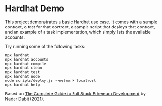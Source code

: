 # Hardhat Demo

This project demonstrates a basic Hardhat use case. It comes with a sample contract, a test for that contract, a sample script that deploys that contract, and an example of a task implementation, which simply lists the available accounts.

Try running some of the following tasks:

```shell
npx hardhat
npx hardhat accounts
npx hardhat compile
npx hardhat clean
npx hardhat test
npx hardhat node
node scripts/deploy.js --network localhost
npx hardhat help
```

Based on [The Complete Guide to Full Stack Ethereum Development](https://www.youtube.com/watch?v=a0osIaAOFSE) by Nader Dabit (2021).
